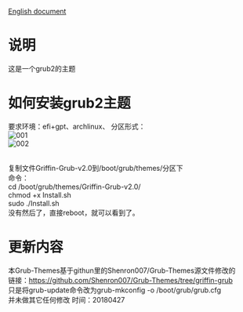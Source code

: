 [English document](README.md)

# 说明
这是一个grub2的主题

# 如何安装grub2主题
要求环境：efi+gpt、archlinux、
分区形式：
<br />![001](Grub-Themes/picture/截图_2018-04-27_13-15-30.png)
<br />![002](Grub-Themes/picture/截图_2018-04-27_13-19-51.png)

<br />复制文件Griffin-Grub-v2.0到/boot/grub/themes/分区下
<br />命令：
<br />cd /boot/grub/themes/Griffin-Grub-v2.0/
<br />chmod +x Install.sh
<br />sudo ./Install.sh
<br />没有然后了，直接reboot，就可以看到了。

# 更新内容
本Grub-Themes基于githun里的Shenron007/Grub-Themes源文件修改的
<br />链接：https://github.com/Shenron007/Grub-Themes/tree/griffin-grub
<br />只是将grub-update命令改为grub-mkconfig -o /boot/grub/grub.cfg
<br />并未做其它任何修改
时间：20180427
